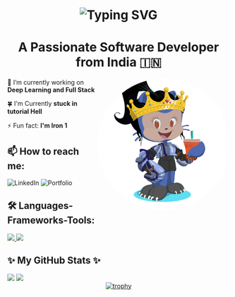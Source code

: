 <h1 align="center">
  <a href="https://git.io/typing-svg" style="text-decoration: none;">
    <span style="text-decoration: none;">
      <img src="https://readme-typing-svg.demolab.com?font=Aboreto&weight=800&size=36&duration=3000&pause=1000&color=0083C6&background=EBFF3900&center=true&multiline=true&random=false&width=450&height=130&lines=Greetings!+;I'm+Abha+Ghildiyal+%F0%9F%9A%80" alt="Typing SVG" style="text-decoration: none;" />
    </span>
  </a>
</h1>

<h1 style="text-align: center;">A Passionate Software Developer from India 🇮🇳</h1>

<!-- Short Introduction -->
<div align="left">
  <img align="right" src="https://github.com/artemisKGG1/artemisKGG1/raw/main/octocat-artemis.png" alt="Your Image" style="width:300px;height:auto;border-radius:50%;" />
  <p>🔭 I’m currently working on <b>Deep Learning and Full Stack</b></p>
  <p>🍀 I'm Currently <b>stuck in tutorial Hell</b></p>
  <p>⚡ Fun fact: <b>I'm Iron 1</b></p>
</div>

<!-- Contact Section -->
<h2 align="left">📫 How to reach me:</h2>
<p align="left">
  <a href="https://linkedin.com/in/abha-ghildiyal-6ba119223" style="text-decoration: none;">
    <img src="https://img.shields.io/badge/LinkedIn-0077B5?style=for-the-badge&logo=linkedin&logoColor=white" alt="LinkedIn" style="border: none;" />
  </a> 
  <a href="https://abha-ghildiyal.vercel.app/" style="text-decoration: none;">
    <img src="https://img.shields.io/badge/Portfolio-000000?style=for-the-badge&logo=vercel&logoColor=white" alt="Portfolio" style="border: none;" />
  </a>
</p>

<!-- Languages, Frameworks, and Tools -->
<h2 align="left">🛠️ Languages-Frameworks-Tools:</h2>
<div align="left">
  <a href="https://skillicons.dev">
    <img src="https://skillicons.dev/icons?i=nodejs,github,javascript,typescript,react,express,fastapi,mongodb,mysql,nextjs"/>
    <img src="https://skillicons.dev/icons?i=c,cpp,python,tensorflow,pytorch,tailwind,git,kali,django"/>
  </a>
</div>

<!-- GitHub Stats -->
<h2>✨ My GitHub Stats ✨</h2>
<div>
  <img src="https://github-readme-stats.vercel.app/api?username=artemisKGG1&theme=nightowl&hide_border=false&include_all_commits=true&count_private=false" width="400px"/>
  <img src="https://github-readme-streak-stats.herokuapp.com/?user=artemisKGG1&theme=nightowl&hide_border=false" width="400px"/>
</div>

<!-- Trophies -->
<div align="center">
  <a href="https://github.com/ryo-ma/github-profile-trophy">
    <img src="https://github-profile-trophy.vercel.app/?username=artemiskgg1&theme=onedark" alt="trophy"/>
  </a>
</div>
